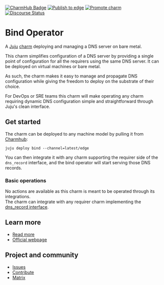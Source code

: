 [![CharmHub Badge](https://charmhub.io/bind/badge.svg)](https://charmhub.io/bind)
[![Publish to edge](https://github.com/canonical/dns-operators/actions/workflows/publish_charm.yaml/badge.svg)](https://github.com/canonical/dns-operators/actions/workflows/publish_charm.yaml)
[![Promote charm](https://github.com/canonical/dns-operators/actions/workflows/promote_charm.yaml/badge.svg)](https://github.com/canonical/dns-operators/actions/workflows/promote_charm.yaml)
[![Discourse Status](https://img.shields.io/discourse/status?server=https%3A%2F%2Fdiscourse.charmhub.io&style=flat&label=CharmHub%20Discourse)](https://discourse.charmhub.io)

# Bind Operator

A [Juju](https://juju.is/) [charm](https://juju.is/docs/olm/charmed-operators)
deploying and managing a DNS server on bare metal.

This charm simplifies configuration of a DNS server by providing a single point
of configuration for all the requirers using the same DNS server. It can be
deployed on virtual machines or bare metal.

As such, the charm makes it easy to manage and propagate DNS configuration while
giving the freedom to deploy on the substrate of their choice.

For DevOps or SRE teams this charm will make operating any charm requiring dynamic DNS
configuration simple and straightforward through Juju's clean interface.

## Get started

The charm can be deployed to any machine model by pulling it from [Charmhub](https://charmhub.io/bind):
```
juju deploy bind --channel=latest/edge
```

You can then integrate it with any charm supporting the requirer side of the `dns_record` interface, and the bind operator will
start serving those DNS records.

### Basic operations

No actions are available as this charm is meant to be operated through its integrations.  
The charm can integrate with any requirer charm implementing the [dns_record interface](https://canonical.github.io/charm-relation-interfaces/interfaces/dns_record/v0/).

## Learn more
* [Read more](https://charmhub.io/bind/docs)
* [Official webpage](https://www.isc.org/bind/)

## Project and community
* [Issues](https://github.com/canonical/dns-operators/issues)
* [Contribute](https://github.com/canonical/dns-operators/blob/main/CONTRIBUTING.md)
* [Matrix](https://matrix.to/#/#charmhub-charmdev:ubuntu.com)
